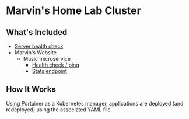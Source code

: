 # Marvin's Home Lab Cluster

## What's Included
- [Server health check](https://local.halohalolabs.com/health)
- Marvin's Website
    - Music microservice
        - [Health check / ping](https://local.marvinisaac.com/music/ping)
        - [Stats endpoint](https://local.marvinisaac.com/music/stats)

## How It Works
Using Portainer as a Kubernetes manager, applications are deployed (and redeployed) using the associated YAML file.
